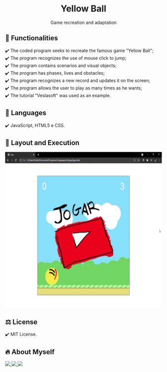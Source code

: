 <h1 align="center"> Yellow Ball </h1>
<p align="center">Game recreation and adaptation</p>
  
## 🎯 Functionalities
✔️ The coded program seeks to recreate the famous game "Yellow Ball"; <br>
✔️ The program recognizes the use of mouse click to jump; <br>
✔️ The program contains scenarios and visual objects; <br>
✔️ The program has phases, lives and obstacles; <br>
✔️ The program recognizes a new record and updates it on the screen; <br>
✔️ The program allows the user to play as many times as he wants; <br>
✔️ The tutorial "Veslasoft" was used as an example.

## 🚀 Languages
✔️ JavaScript, HTML5 e CSS.

## 🎨 Layout and Execution
<p align="left">
      <img src="Jogo.gif" width="660" height="500"> 
      
## ⚖️ License
✔️ MIT License.

## 🔥 About Myself
  <div>
  <p align="leftr">
  <a href = "https://mail.google.com/mail/u/1/#inbox"><img src="https://img.shields.io/badge/-Gmail-%23EA4335?style=for-the-badge&logo=gmail&logoColor=white" target="_blank">
  </a>
  <a href="https://www.linkedin.com/in/maria-eduarda-macedo-braga-4663bb208/e" target="_blank"><img src="https://img.shields.io/badge/-LinkedIn-%230077B5?style=for-the-badge&logo=linkedin&logoColor=white" target="_blank">
  </a> 
  <a href="https://www.instagram.com/_maria_2k03/?hl=pt-br" target="_blank"><img src="https://img.shields.io/badge/-Instagram-%23E4405F?style=for-the-badge&logo=instagram&logoColor=white" target="_blank">
  </a>
</div></p>

